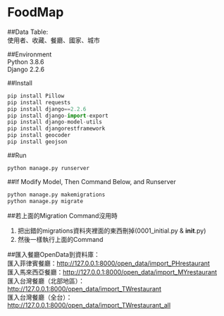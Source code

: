 # FoodMap

##Data Table:
<br>
使用者、收藏、餐廳、國家、城市

##Environment
<br>
Python 3.8.6
<br>
Django 2.2.6

##Install
```Python
pip install Pillow
pip install requests
pip install django==2.2.6
pip install django-import-export
pip install django-model-utils
pip install djangorestframework
pip install geocoder
pip install geojson
```

##Run
```Python
python manage.py runserver
```

##If Modify Model, Then Command Below, and Runserver
```Python
python manage.py makemigrations
python manage.py migrate
```

##若上面的Migration Command沒用時
1. 把出錯的migrations資料夾裡面的東西刪掉(0001_initial.py & __init__.py)
2. 然後一樣執行上面的Command

##匯入餐廳OpenData到資料庫：
<br>
匯入菲律賓餐廳：http://127.0.0.1:8000/open_data/import_PHrestaurant
<br>
匯入馬來西亞餐廳：http://127.0.0.1:8000/open_data/import_MYrestaurant
<br>
匯入台灣餐廳（北部地區）：http://127.0.0.1:8000/open_data/import_TWrestaurant
<br>
匯入台灣餐廳（全台）：http://127.0.0.1:8000/open_data/import_TWrestaurant_all
